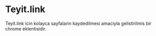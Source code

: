# Teyit.link
Teyit.link icin kolayca sayfalarin kaydedilmesi amaciyla gelistirilmis bir chrome eklentisidir.
